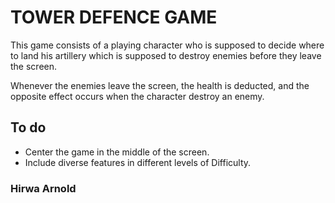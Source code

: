 # TOWER DEFENCE GAME

This game consists of a playing character who is supposed to decide where to land his artillery which is supposed to destroy enemies before they leave the screen.

Whenever the enemies leave the screen, the health is deducted, and the opposite effect occurs when the character destroy an enemy.

## To do

- Center the game in the middle of the screen.
- Include diverse features in different levels of Difficulty.

### Hirwa Arnold

